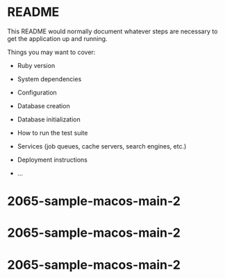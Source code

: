 # README

This README would normally document whatever steps are necessary to get the
application up and running.

Things you may want to cover:

* Ruby version

* System dependencies

* Configuration

* Database creation

* Database initialization

* How to run the test suite

* Services (job queues, cache servers, search engines, etc.)

* Deployment instructions

* ...
# 2065-sample-macos-main-2
# 2065-sample-macos-main-2
# 2065-sample-macos-main-2
